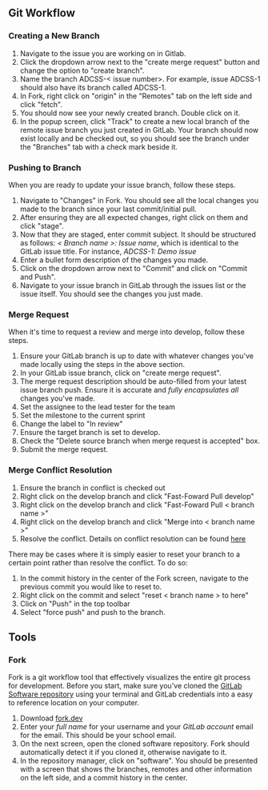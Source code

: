 ## Git Workflow
### Creating a New Branch
1) Navigate to the issue you are working on in Gitlab.
2) Click the dropdown arrow next to the "create merge request" button and change the option to "create branch".
3) Name the branch ADCSS-< issue number>. For example, issue ADCSS-1 should also have its branch called ADCSS-1.
4) In Fork, right click on "origin" in the "Remotes" tab on the left side and click "fetch".
5) You should now see your newly created branch. Double click on it.
6) In the popup screen, click "Track" to create a new local branch of the remote issue branch you just created in GitLab. Your branch should now exist locally and be checked out, so you should see the branch under the "Branches" tab with a check mark beside it.
### Pushing to Branch
When you are ready to update your issue branch, follow these steps.
1) Navigate to "Changes" in Fork. You should see all the local changes you made to the branch since your last commit/initial pull.
2) After ensuring they are all expected changes, right click on them and click "stage".
3) Now that they are staged, enter commit subject. It should be structured as follows:
*< Branch name >: Issue name*, which is identical to the GitLab issue title. For instance, *ADCSS-1: Demo issue*
4) Enter a bullet form description of the changes you made.
5) Click on the dropdown arrow next to "Commit" and click on "Commit and Push".
6) Navigate to your issue branch in GitLab through the issues list or the issue itself. You should see the changes you just made.
### Merge Request
When it's time to request a review and merge into develop, follow these steps.
1) Ensure your GitLab branch is up to date with whatever changes you've made locally using the steps in the above section.
2) In your GitLab issue branch, click on "create merge request".
3) The merge request description should be auto-filled from your latest issue branch push. Ensure it is accurate and *fully encapsulates all* changes you've made.
4) Set the assignee to the lead tester for the team
5) Set the milestone to the current sprint
6) Change the label to "In review"
7) Ensure the target branch is set to develop.
8) Check the "Delete source branch when merge request is accepted" box.
9) Submit the merge request.
### Merge Conflict Resolution
1) Ensure the branch in conflict is checked out
2) Right click on the develop branch and click "Fast-Foward Pull develop"
3) Right click on the develop branch and click "Fast-Foward Pull < branch name >"
4) Right click on the develop branch and click "Merge into < branch name >"
5) Resolve the conflict. Details on conflict resolution can be found [here](https://www.atlassian.com/git/tutorials/using-branches/merge-conflicts)

There may be cases where it is simply easier to reset your branch to a certain point rather than resolve the conflict. To do so:
1) In the commit history in the center of the Fork screen, navigate to the previous commit you would like to reset to.
2) Right click on the commit and select "reset < branch name > to here"
3) Click on "Push" in the top toolbar
4) Select "force push" and push to the branch.

## Tools
### Fork
Fork is a git workflow tool that effectively visualizes the entire git process for development.
Before you start, make sure you've cloned the [GitLab Software repository](https://gitlab.com/ORCASat/ADCS/software) using your terminal and GitLab credentials into a easy to reference location on your computer.
1) Download [fork.dev](https://fork.dev)
2) Enter your *full name* for your username and your *GitLab account* email for the email. This should be your school email.
3) On the next screen, open the cloned software repository. Fork should automatically detect it if you cloned it, otherwise navigate to it.
4) In the repository manager, click on "software". You should be presented with a screen that shows the branches, remotes and other information on the left side, and a commit history in the center.
